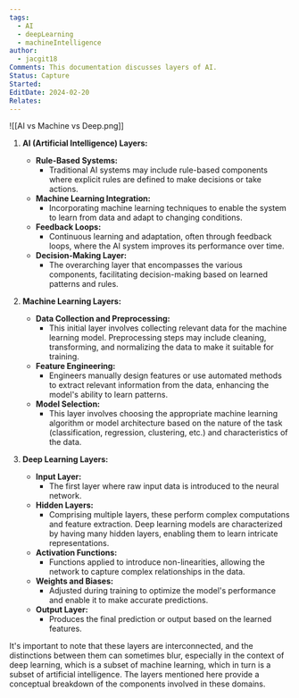 ```yaml
---
tags:
  - AI
  - deepLearning
  - machineIntelligence
author:
  - jacgit18
Comments: This documentation discusses layers of AI.
Status: Capture
Started: 
EditDate: 2024-02-20
Relates:
---
```

![[AI vs Machine vs Deep.png]]
1. **AI (Artificial Intelligence) Layers:**
   - **Rule-Based Systems:**
     - Traditional AI systems may include rule-based components where explicit rules are defined to make decisions or take actions.
   - **Machine Learning Integration:**
     - Incorporating machine learning techniques to enable the system to learn from data and adapt to changing conditions.
   - **Feedback Loops:**
     - Continuous learning and adaptation, often through feedback loops, where the AI system improves its performance over time.
   - **Decision-Making Layer:**
     - The overarching layer that encompasses the various components, facilitating decision-making based on learned patterns and rules.

2. **Machine Learning Layers:**
   - **Data Collection and Preprocessing:**
     - This initial layer involves collecting relevant data for the machine learning model. Preprocessing steps may include cleaning, transforming, and normalizing the data to make it suitable for training.
   - **Feature Engineering:**
     - Engineers manually design features or use automated methods to extract relevant information from the data, enhancing the model's ability to learn patterns.
   - **Model Selection:**
     - This layer involves choosing the appropriate machine learning algorithm or model architecture based on the nature of the task (classification, regression, clustering, etc.) and characteristics of the data.

3. **Deep Learning Layers:**
   - **Input Layer:**
     - The first layer where raw input data is introduced to the neural network.
   - **Hidden Layers:**
     - Comprising multiple layers, these perform complex computations and feature extraction. Deep learning models are characterized by having many hidden layers, enabling them to learn intricate representations.
   - **Activation Functions:**
     - Functions applied to introduce non-linearities, allowing the network to capture complex relationships in the data.
   - **Weights and Biases:**
     - Adjusted during training to optimize the model's performance and enable it to make accurate predictions.
   - **Output Layer:**
     - Produces the final prediction or output based on the learned features.

It's important to note that these layers are interconnected, and the distinctions between them can sometimes blur, especially in the context of deep learning, which is a subset of machine learning, which in turn is a subset of artificial intelligence. The layers mentioned here provide a conceptual breakdown of the components involved in these domains.